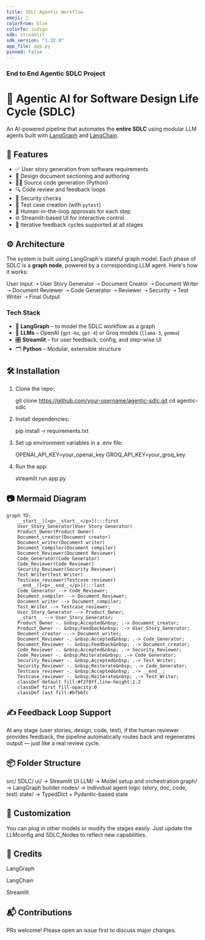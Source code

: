 ```yaml
---
title: SDLC Agentic Workflow
emoji: 🧠
colorFrom: blue
colorTo: indigo
sdk: streamlit
sdk_version: "1.32.0"
app_file: app.py
pinned: false
---
```


### End to End Agentic SDLC Project

# 🧠 Agentic AI for Software Design Life Cycle (SDLC)

An AI-powered pipeline that automates the **entire SDLC** using modular LLM agents built with [LangGraph](https://github.com/langchain-ai/langgraph) and [LangChain](https://github.com/langchain-ai/langchain).

## 🚀 Features

- ✅ User story generation from software requirements
- 📘 Design document sectioning and authoring
- 🧑‍💻 Source code generation (Python)
- 🔍 Code review and feedback loops
- 🔐 Security checks
- 🧪 Test case creation (with `pytest`)
- 🎯 Human-in-the-loop approvals for each step
- 🌐 Streamlit-based UI for interactive control
- 🔁 Iterative feedback cycles supported at all stages

## ⚙️ Architecture

The system is built using LangGraph's stateful graph model. Each phase of SDLC is a **graph node**, powered by a corresponding LLM agent. Here's how it works:

User Input ➝ User Story Generator ➝ Document Creator ➝ Document Writer ➝ Document Reviewer ➝ Code Generator ➝ Reviewer ➝ Security ➝ Test Writer ➝ Final Output

### Tech Stack

- 🧩 **LangGraph** – to model the SDLC workflow as a graph
- 🧠 **LLMs** – OpenAI (`gpt-4o`, `gpt-4`) or Groq models (`llama-3`, `gemma`)
- 🎛️ **Streamlit** – for user feedback, config, and step-wise UI
- 🗂️ **Python** – Modular, extensible structure

## 🛠️ Installation

1. Clone the repo:

   git clone https://github.com/your-username/agentic-sdlc.git
   cd agentic-sdlc

2. Install dependencies:

   pip install -r requirements.txt

3. Set up environment variables in a .env file:

   OPENAI_API_KEY=your_openai_key
   GROQ_API_KEY=your_groq_key

4. Run the app:

   streamlit run app.py

## 📷 Mermaid Diagram

```mermaid
graph TD;
	__start__([<p>__start__</p>]):::first
	User_Story_Generator(User Story Generator)
	Product_Owner(Product Owner)
	Document_creator(Document creator)
	Document_writer(Document writer)
	Document_compiler(Document compiler)
	Document_Reviewer(Document Reviewer)
	Code_Generator(Code Generator)
	Code_Reviewer(Code Reviewer)
	Security_Reviewer(Security Reviewer)
	Test_Writer(Test Writer)
	Testcase_reviewer(Testcase reviewer)
	__end__([<p>__end__</p>]):::last
	Code_Generator --> Code_Reviewer;
	Document_compiler --> Document_Reviewer;
	Document_writer --> Document_compiler;
	Test_Writer --> Testcase_reviewer;
	User_Story_Generator --> Product_Owner;
	__start__ --> User_Story_Generator;
	Product_Owner -. &nbsp;Accepted&nbsp; .-> Document_creator;
	Product_Owner -. &nbsp;Feedback&nbsp; .-> User_Story_Generator;
	Document_creator -.-> Document_writer;
	Document_Reviewer -. &nbsp;Accepted&nbsp; .-> Code_Generator;
	Document_Reviewer -. &nbsp;Feedback&nbsp; .-> Document_creator;
	Code_Reviewer -. &nbsp;Accepted&nbsp; .-> Security_Reviewer;
	Code_Reviewer -. &nbsp;Reiterate&nbsp; .-> Code_Generator;
	Security_Reviewer -. &nbsp;Accepted&nbsp; .-> Test_Writer;
	Security_Reviewer -. &nbsp;Reiterate&nbsp; .-> Code_Generator;
	Testcase_reviewer -. &nbsp;Accepted&nbsp; .-> __end__;
	Testcase_reviewer -. &nbsp;Reiterate&nbsp; .-> Test_Writer;
	classDef default fill:#f2f0ff,line-height:1.2
	classDef first fill-opacity:0
	classDef last fill:#bfb6fc
```
## ✍️ Feedback Loop Support

At any stage (user stories, design, code, test), if the human reviewer provides feedback, the pipeline automatically routes back and regenerates output — just like a real review cycle.

## 📦 Folder Structure

src/
  SDLC/
    ui/         → Streamlit UI
    LLM/        → Model setup and orchestration
    graph/      → LangGraph builder
    nodes/      → Individual agent logic (story, doc, code, test)
    state/      → TypedDict + Pydantic-based state

## 🧩 Customization

You can plug in other models or modify the stages easily. Just update the LLMconfig and SDLC_Nodes to reflect new capabilities.

## 🙌 Credits

LangGraph

LangChain

Streamlit

## 📬 Contributions

PRs welcome! Please open an issue first to discuss major changes.
